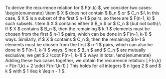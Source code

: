 To derive the recurrence relation for $ F(n,k) $, we consider two cases:
\begin{enumerate}
\item $ X $ does not contain $ B_n $ or $ C_n $:\\
In this case, $ X $ is a subset of the first $ n-1 $ pairs, so there are $ F(n-1, k) $ such subsets.
\item $ X $ contains either $ B_n $ or $ C_n $ (but not both):\\
If $ X $ contains $ B_n $, then the remaining $ k-1 $ elements must be chosen from the first $ n-1 $ pairs, which can be done in $ F(n-1, k-1) $ ways.
Similarly, if $ X $ contains $ C_n $, then the remaining $ k-1 $ elements must be chosen from the first $ n-1 $ pairs, which can also be done in $ F(n-1, k-1) $ ways.
Since $ B_n $ and $ C_n $ are mutually exclusive, we get $ 2 \cdot F(n-1, k-1) $ ways in total.
\end{enumerate}
Adding these two cases together, we obtain the recurrence relation:
\[
F(n,k) = F(n-1,k) + 2 \cdot F(n-1,k-1)
\]
This holds for all integers $ n \geq 2 $ and $ k $ with $ 1 \leq k \leq n - 1 $.
